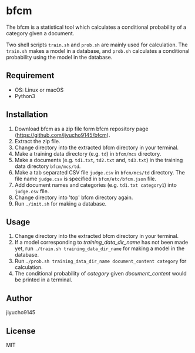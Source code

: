 # bfcm

The bfcm is a statistical tool which calculates a conditional probability of a category given a document.

Two shell scripts `train.sh` and `prob.sh` are mainly used for calculation. 
The `train.sh` makes a model in a database, and `prob.sh` calculates a conditional probability using the model in the database.

## Requirement

- OS: Linux or macOS
- Python3

## Installation

1. Download bfcm as a zip file form bfcm repository page (https://github.com/jiyucho9145/bfcm).
2. Extract the zip file.
3. Change directory into the extracted bfcm directory in your terminal.
4. Make a training data directory (e.g. `td`) in `bfcm/mcs` directory.
5. Make a documents (e.g. `td1.txt`, `td2.txt` and, `td3.txt`) in the training data directory `bfcm/mcs/td`.
6. Make a tab separated CSV file `judge.csv` in `bfcm/mcs/td` directory. The file name `judge.csv` is specified in `bfcm/etc/bfcm.json` file.
7. Add document names and categories (e.g. `td1.txt	category1`) into `judge.csv` file.
8. Change directory into 'top' bfcm directory again.
9. Run `./init.sh` for making a database.

## Usage

1. Change directory into the extracted bfcm directory in your terminal.
2. If a model corresponding to *training_data_dir_name* has not been made yet, 
run `./train.sh training_data_dir_name` for making a model in the database.
3. Run `./prob.sh training_data_dir_name document_content category` for calculation.
4. The conditional probability of *category* given *document_content* would be printed in a terminal.

## Author
jiyucho9145

## License
MIT
